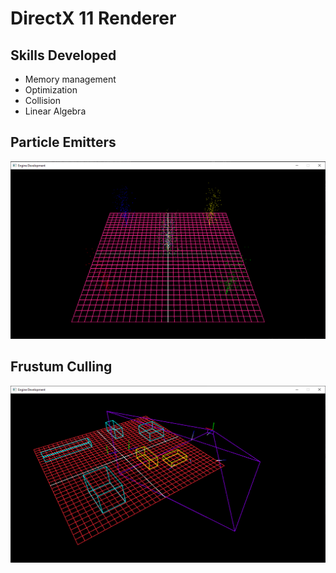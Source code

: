 # DirectX 11 Renderer

## Skills Developed

- Memory management  
- Optimization  
- Collision
- Linear Algebra  

## Particle Emitters
![](Images/Lab1.png)

## Frustum Culling
![](Images/Lab3.png)
